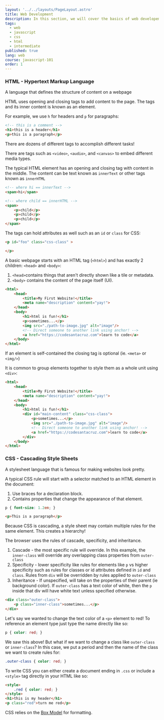 ```yaml
---
layout: '../../layouts/PageLayout.astro'
title: Web Development
description: In this section, we will cover the basics of web developement!
tags:
  - web
  - javascript
  - css
  - html
  - intermediate
published: true
lang: web
course: javascript-101
order: 1
---
```


### HTML - Hypertext Markup Language
A language that defines the structure of content on a webpage

HTML uses opening and closing tags to add content to the page. The tags and its inner content is known as an element.

For example, we use `h` for headers and `p` for paragraphs:

```html
<!-- this is a comment -->
<h1>this is a header</h1>
<p>this is a paragraph</p>
```

There are dozens of different tags to accomplish different tasks!

There are tags such as `<video>`, `<audio>`, and `<canvas>` to embed different media types.

The typical HTML element has an opening and closing tag with content in the middle. The content can be text known as `innerText` or other tags known as `innerHTML`

```html
<!-- where hi == innerText -->
<span>hi</span>

<!-- where child == innerHTML -->
<span>
	<p>child</p>
	<p>child</p>
	<p>child</p>
</span>
```

The tags can hold attributes as well such as an `id` or `class` for CSS:

```html
<p id="foo" class="css-class" >

</p>
```

A basic webpage starts with an HTML tag (`<html>`) and has exactly 2 children: `<head>` and `<body>`:
1. `<head>`contains things that aren't directly shown like a tile or metadata.
2. `<body>` contains the content of the page itself (UI).

```html
<html>
	<head>
		<title>My First Website!</title>
		<meta name="description" content="yay!">
	</head>
	<body>
		<h1>html is fun!</h1>
		<p>sometimes...</p>
		<img src="./path-to-image.jpg" alt="image"/>
		<!-- Direct someone to another link using anchor! -->
		<a href="https://codesantacruz.com">learn to code</a>
	</body>
</html>
```

If an element is self-contained the closing tag is optional (ie. `<meta>` or `<img/>`)

It is common to group elements together to style them as a whole unit using `<div>`:

```html
<html>
	<head>
		<title>My First Website!</title>
		<meta name="description" content="yay!">
	</head>
	<body>
		<h1>html is fun!</h1>
		<div id="main-content" class="css-class">
			<p>sometimes...</p>
			<img src="./path-to-image.jpg" alt="image"/>
			<!-- Direct someone to another link using anchor! -->
			<a href="https://codesantacruz.com">learn to code</a>
		</div>
	</body>
</html>
```

### CSS - Cascading Style Sheets
A stylesheet language that is famous for making websites look pretty.

A typical CSS rule will start with a selector matched to an HTML element in the document:
1. Use braces for a declaration block.
2. Contains properties that change the appearance of that element.

```css
p { font-size: 1.2em; }
```

```html
<p>This is a paragraph</p>
```

Because CSS is cascading, a style sheet may contain multiple rules for the same element. This creates a hierarchy!

The browser uses the rules of cascade, specificity, and inheritance.
1. Cascade - the most specific rule will override. In this example, the `inner-class` will override any overlapping class properties from `outer-class`
2. Specificity - lower specificity like rules for elements like `p` vs higher specificity such as rules for classes or id attributes defined in `id` and `class`. Rules from `div` will be overridden by rules applied to `outer-class`
3. Inheritance - If unspecified, will take on the properties of their parent (ie background color). If `outer-class` has a text color of white, then the `p` inside that div will have white text unless specified otherwise.

```html
<div class="outer-class">
	<p class="inner-class">sometimes...</p>
</div>
```

Let's say we wanted to change the text color of a `<p>` element to red!
To reference an element type just type the name directly like so:

```css
p { color: red; }
```

We saw this above! But what if we want to change a class like `outer-class` or `inner-class`? In this case, we put a period and then the name of the class we want to create rules for:

```css
.outer-class { color: red; }
```

To write CSS you can either create a document ending in `.css` or include a `<style>` tag directly in your HTML like so:

```html
<style>
	.red { color: red; }
</style>
<h1>this is my header</h1>
<p class="red">turn me red</p>
```

CSS relies on the [Box Model](https://www.w3schools.com/css/css_boxmodel.asp#:~:text=In%20CSS%2C%20the%20term%20%22box,padding%2C%20and%20the%20actual%20content.) for formatting.